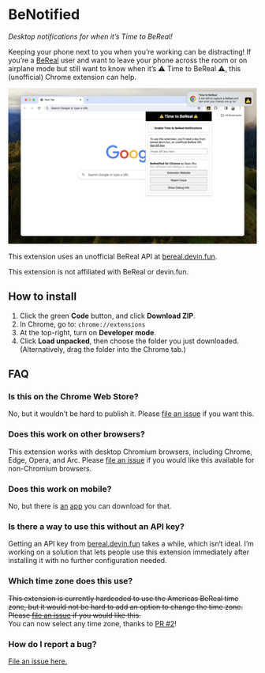 # BeNotified

_Desktop notifications for when it’s Time to BeReal!_

Keeping your phone next to you when you’re working can be distracting! If you’re a [BeReal](https://bereal.com/) user and want to leave your phone across the room or on airplane mode but still want to know when it’s ⚠️ Time to BeReal ⚠️, this (unofficial) Chrome extension can help.

![screenshot](docs/screenshot-v1.0.png)

This extension uses an unofficial BeReal API at [bereal.devin.fun](https://bereal.devin.fun/).

This extension is not affiliated with BeReal or devin.fun.

## How to install

1. Click the green **Code** button, and click **Download ZIP**.
2. In Chrome, go to: `chrome://extensions`
3. At the top-right, turn on **Developer mode**.
4. Click **Load unpacked**, then choose the folder you just downloaded. (Alternatively, drag the folder into the Chrome tab.)

## FAQ

### Is this on the Chrome Web Store?

No, but it wouldn’t be hard to publish it. Please [file an issue][issues] if you want this.

### Does this work on other browsers?

This extension works with desktop Chromium browsers, including Chrome, Edge, Opera, and Arc. Please [file an issue][issues] if you would like this available for non-Chromium browsers.

### Does this work on mobile?

No, but there is [an](https://apps.apple.com/us/app/bereal-your-friends-for-real/id1459645446) [app](https://play.google.com/store/apps/details?id=com.bereal.ft) you can download for that.

### Is there a way to use this without an API key?

Getting an API key from [bereal.devin.fun](https://bereal.devin.fun/) takes a while, which isn‘t ideal. I’m working on a solution that lets people use this extension immediately after installing it with no further configuration needed.

### Which time zone does this use?

~~This extension is currently hardcoded to use the Americas BeReal time zone, but it would not be hard to add an option to change the time zone. Please [file an issue][issues] if you would like this.~~\
You can now select any time zone, thanks to [PR #2](https://github.com/szhu/BeNotified/pull/2)!

### How do I report a bug?

[File an issue here.][issues]

[issues]: https://github.com/szhu/BeNotified/issues
